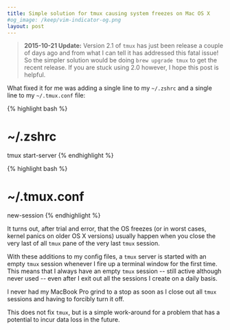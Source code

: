 ```yaml
---
title: Simple solution for tmux causing system freezes on Mac OS X
#og_image: /keep/vim-indicator-og.png
layout: post
---
```


> **2015-10-21 Update:** Version 2.1 of `tmux` has just been release a couple
of days ago and from what I can tell it has addressed this fatal issue! So the
simpler solution would be doing `brew upgrade tmux` to get the recent release.
If you are stuck using 2.0 however, I hope this post is helpful.

What fixed it for me was adding a single line to my `~/.zshrc` and a single line to my `~/.tmux.conf` file:

{% highlight bash %}
# ~/.zshrc
tmux start-server
{% endhighlight %}

{% highlight bash %}
# ~/.tmux.conf
new-session
{% endhighlight %}

It turns out, after trial and error, that the OS freezes (or in worst cases, kernel panics on older OS X versions) usually happen
when you close the very last of all `tmux` pane of the very last `tmux` session.

With these additions to my config files, a `tmux` server is started with an empty `tmux` session whenever I fire up a terminal
window for the first time. This means that I always have an empty `tmux` session -- still active although never used -- even after
I exit out all the sessions I create on a daily basis.

I never had my MacBook Pro grind to a stop as soon as I close out all `tmux`
sessions and having to forcibly turn it off.

This does not fix `tmux`, but is a simple work-around for a problem that has
a potential to incur data loss in the future.

